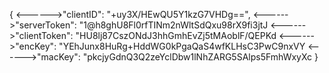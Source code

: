 
{
<------>"clientID": "+uy3X/HEwQU5Y1kzG7VHDg==",
<------>"serverToken": "1@h8ghU8Fl0rfTINm2nWltSdQxu98rX9fi3jtJ
<------>"clientToken": "HU8lj87CszONdJ3hhGmhEvZj5tMAoblF/QEPKd
<------>"encKey": "YEhJunx8HuRg+HddWG0kPgaQaS4wfKLHsC3PwC9nxVY
<------>"macKey": "pkcjyGdnQ3Q2zeYclDbw1lNhZARG5SAlps5FmhWxyXc
}







